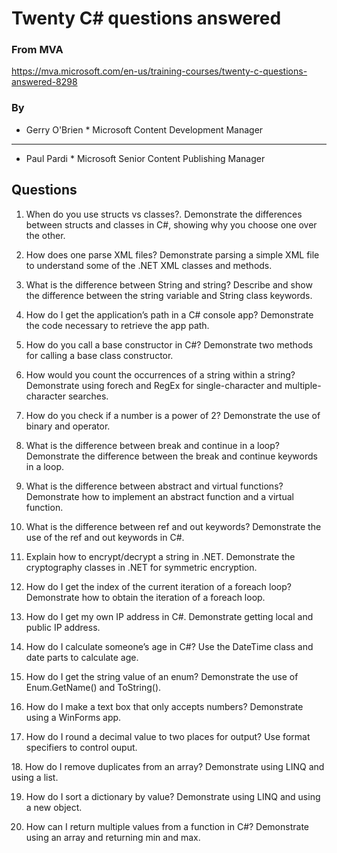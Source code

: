 ﻿# Twenty C# questions answered

### From MVA
https://mva.microsoft.com/en-us/training-courses/twenty-c-questions-answered-8298

### By
* Gerry O'Brien * 
Microsoft ​Content Development Manager
- - - -
* Paul Pardi *
Microsoft Senior Content Publishing Manager

## Questions

1. When do you use structs vs classes?.		Demonstrate the differences between structs and classes in C#, showing why you choose one over the other.

2. How does one parse XML files?
Demonstrate parsing a simple XML file to understand some of the .NET XML classes and methods.
​
3. What is the difference between String and string?
Describe and show the difference between the string variable and String class keywords.
​
4. How do I get the application’s path in a C# console app?
Demonstrate the code necessary to retrieve the app path.

5. How do you call a base constructor in C#?
Demonstrate two methods for calling a base class constructor.
​
6. How would you count the occurrences of a string within a string?
Demonstrate using forech and RegEx for single-character and multiple-character searches.

7. How do you check if a number is a power of 2?
Demonstrate the use of binary and operator.

8. What is the difference between break and continue in a loop?
Demonstrate the difference between the break and continue keywords in a loop.
​
9. What is the difference between abstract and virtual functions?
Demonstrate how to implement an abstract function and a virtual function.

10. What is the difference between ref and out keywords?
Demonstrate the use of the ref and out keywords in C#.

11. Explain how to encrypt/decrypt a string in .NET.
Demonstrate the cryptography classes in .NET for symmetric encryption.
​
12. How do I get the index of the current iteration of a foreach loop?
Demonstrate how to obtain the iteration of a foreach loop.
​
13. How do I get my own IP address in C#.
Demonstrate getting local and public IP address.

14. How do I calculate someone’s age in C#?
Use the DateTime class and date parts to calculate age.
​
15. How do I get the string value of an enum?
Demonstrate the use of Enum.GetName() and ToString().

16. How do I make a text box that only accepts numbers?
Demonstrate using a WinForms app.

17. How do I round a decimal value to two places for output?
Use format specifiers to control ouput.

​18. How do I remove duplicates from an array?
Demonstrate using LINQ and using a list.

19. ​How do I sort a dictionary by value?
Demonstrate using LINQ and using a new object.

20. How can I return multiple values from a function in C#?
Demonstrate using an array and returning min and max.
